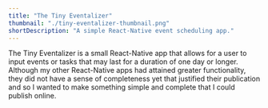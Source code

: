 ```yaml
---
title: "The Tiny Eventalizer"
thumbnail: "./tiny-eventalizer-thumbnail.png"
shortDescription: "A simple React-Native event scheduling app."
---
```


The Tiny Eventalizer is a small React-Native app that allows for a user to input events or tasks that may last for a duration of one day or longer.  Although my other React-Native apps had attained greater functionality, they did not have a sense of completeness yet that justified their publication and so I wanted to make something simple and complete that I could publish online.  